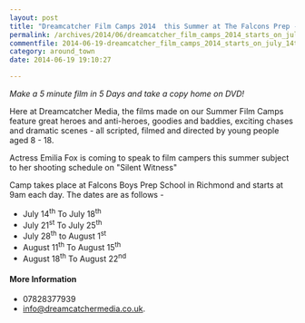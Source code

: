 ```yaml
---
layout: post
title: "Dreamcatcher Film Camps 2014  this Summer at The Falcons Prep - Richmond"
permalink: /archives/2014/06/dreamcatcher_film_camps_2014_starts_on_july_14th_a.html
commentfile: 2014-06-19-dreamcatcher_film_camps_2014_starts_on_july_14th_a
category: around_town
date: 2014-06-19 19:10:27

---
```


*Make a 5 minute film in 5 Days and take a copy home on DVD!*

Here at Dreamcatcher Media, the films made on our Summer Film Camps feature great heroes and anti-heroes, goodies and baddies, exciting chases and dramatic scenes - all scripted, filmed and directed by young people aged 8 - 18.

Actress Emilia Fox is coming to speak to film campers this summer subject to her shooting schedule on "Silent Witness"

Camp takes place at Falcons Boys Prep School in Richmond and starts at 9am each day. The dates are as follows -

-   July 14<sup>th</sup> To July 18<sup>th</sup>
-   July 21<sup>st</sup> To July 25<sup>th</sup>
-   July 28<sup>th</sup> to August 1<sup>st</sup>
-   August 11<sup>th</sup> To August 15<sup>th</sup>
-   August 18<sup>th</sup> To August 22<sup>nd</sup>

#### More Information

-   
    07828377939
-   <info@dreamcatchermedia.co.uk>.
